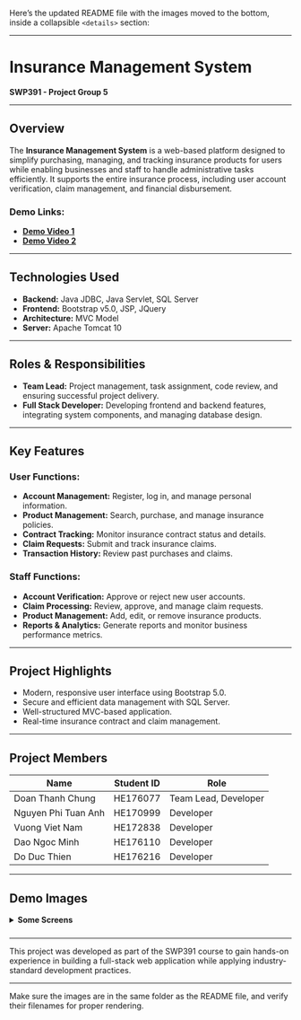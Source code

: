 Here’s the updated README file with the images moved to the bottom, inside a collapsible `<details>` section:

---

# **Insurance Management System**

**SWP391 - Project Group 5**

---

## **Overview**

The **Insurance Management System** is a web-based platform designed to simplify purchasing, managing, and tracking insurance products for users while enabling businesses and staff to handle administrative tasks efficiently. It supports the entire insurance process, including user account verification, claim management, and financial disbursement.

### **Demo Links:**

- **[Demo Video 1](https://www.youtube.com/watch?v=g3kROhPH0MQ)**
- **[Demo Video 2](https://www.youtube.com/watch?v=g3kROhPH0MQN)**

---

## **Technologies Used**

- **Backend:** Java JDBC, Java Servlet, SQL Server
- **Frontend:** Bootstrap v5.0, JSP, JQuery
- **Architecture:** MVC Model
- **Server:** Apache Tomcat 10

---

## **Roles & Responsibilities**

- **Team Lead:** Project management, task assignment, code review, and ensuring successful project delivery.
- **Full Stack Developer:** Developing frontend and backend features, integrating system components, and managing database design.

---

## **Key Features**

### **User Functions:**

- **Account Management:** Register, log in, and manage personal information.
- **Product Management:** Search, purchase, and manage insurance policies.
- **Contract Tracking:** Monitor insurance contract status and details.
- **Claim Requests:** Submit and track insurance claims.
- **Transaction History:** Review past purchases and claims.

### **Staff Functions:**

- **Account Verification:** Approve or reject new user accounts.
- **Claim Processing:** Review, approve, and manage claim requests.
- **Product Management:** Add, edit, or remove insurance products.
- **Reports & Analytics:** Generate reports and monitor business performance metrics.

---

## **Project Highlights**

- Modern, responsive user interface using Bootstrap 5.0.
- Secure and efficient data management with SQL Server.
- Well-structured MVC-based application.
- Real-time insurance contract and claim management.

---

## **Project Members**

| **Name**            | **Student ID** | **Role**             |
| ------------------- | -------------- | -------------------- |
| Doan Thanh Chung    | HE176077       | Team Lead, Developer |
| Nguyen Phi Tuan Anh | HE170999       | Developer            |
| Vuong Viet Nam      | HE172838       | Developer            |
| Dao Ngoc Minh       | HE176110       | Developer            |
| Do Duc Thien        | HE176216       | Developer            |

---

## **Demo Images**

<details>  
<summary style="margin-bottom: 10px;"><strong>Some Screens</strong></summary>

1. ![Demo Image 1](Screenshot%202024-12-08%20001954.png)
2. ![Demo Image 2](Screenshot%202024-12-08%20001924.png)
3. ![Demo Image 3](Screenshot%202024-12-08%20001919.png)
4. ![Demo Image 4](Screenshot%202024-12-08%20002148.png)
5. ![Demo Image 5](Screenshot%202024-12-08%20002129.png)
6. ![Demo Image 6](Screenshot%202024-12-08%20002123.png)
7. ![Demo Image 7](Screenshot%202024-12-08%20002101.png)
8. ![Demo Image 8](Screenshot%202024-12-08%20002045.png)
9. ![Demo Image 9](Screenshot%202024-12-08%20002037.png)
10. ![Demo Image 10](Screenshot%202024-12-08%20002008.png)

</details>

---

This project was developed as part of the SWP391 course to gain hands-on experience in building a full-stack web application while applying industry-standard development practices.

---

Make sure the images are in the same folder as the README file, and verify their filenames for proper rendering.
